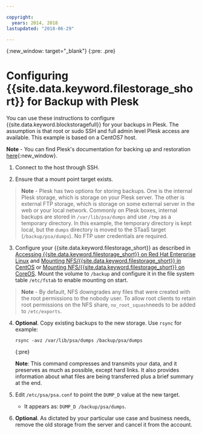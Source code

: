 ```yaml
---

copyright:
  years: 2014, 2018
lastupdated: "2018-06-29"

---
```

{:new_window: target="_blank"}
{:pre: .pre}
 
# Configuring {{site.data.keyword.filestorage_short}} for Backup with Plesk

You can use these instructions to configure {{site.data.keyword.blockstoragefull}} for your backups in Plesk. The assumption is that root or sudo SSH and full admin level Plesk access are available. This example is based on a CentOS7 host.

**Note** - You can find Plesk's documentation for backing up and restoration [here](https://docs.plesk.com/en-US/12.5/administrator-guide/backing-up-and-restoration.59256/){:new_window}.

1. Connect to the host through SSH.

2. Ensure that a mount point target exists. <br />
>**Note** - Plesk has two options for storing backups. One is the internal Plesk storage, which is storage on your Plesk server. The other is external FTP storage, which is storage on some external server in the web or your local network. Commonly on Plesk boxes, internal backups are stored in `/var/lib/psa/dumps` and use `/tmp` as a temporary directory. In this example, the temporary directory is kept local, but the `dumps` directory is moved to the STaaS target (`/backup/psa/dumps`). No FTP user credentials are required.
   
3. Configure your {{site.data.keyword.filestorage_short}} as described in [Accessing {{site.data.keyword.filestorage_short}} on Red Hat Enterprise Linux](accessing-file-storage-linux.html) and [Mounting NFS/{{site.data.keyword.filestorage_short}} in CentOS](mounting-nsf-file-storage.html) or [Mounting NFS/{{site.data.keyword.filestorage_short}} on CoreOS](mounting-storage-coreos.html). Mount the volume to `/backup` and configure it in the file system table `/etc/fstab` to enable mounting on start. <br />
>**Note** - By default, NFS downgrades any files that were created with the root permissions to the nobody user. To allow root clients to retain root permissions on the NFS share, `no_root_squash`needs to be added to `/etc/exports`. <br />

4. **Optional**. Copy existing backups to the new storage. Use `rsync` for example:
   ```
   rsync -avz /var/lib/psa/dumps /backup/psa/dumps
   ```
   {:pre}
    
    **Note**: This command compresses and transmits your data, and it preserves as much as possible, except hard links. It also provides information about what files are being transferred plus a brief summary at the end.
    
5. Edit `/etc/psa/psa.conf` to point the `DUMP_D` value at the new target. 
    - It appears as: `DUMP_D /backup/psa/dumps`. 

6. **Optional**. As dictated by your particular use case and business needs, remove the old storage from the server and cancel it from the account.

